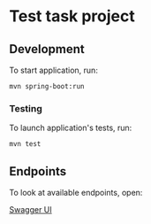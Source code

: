 # Test task project

##  Development
To start application, run:

    mvn spring-boot:run
    
### Testing

To launch application's tests, run:

    mvn test
    
## Endpoints

To look at available endpoints, open:

[Swagger UI](http://localhost:8080/swagger-ui.html)